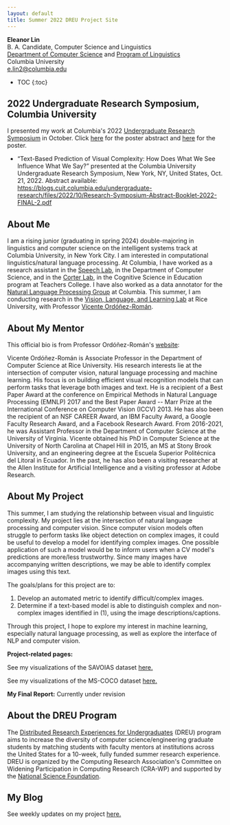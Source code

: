 ```yaml
---
layout: default
title: Summer 2022 DREU Project Site
---
```



**Eleanor Lin**  
B. A. Candidate, Computer Science and Linguistics  
[Department of Computer Science](https://www.cs.columbia.edu/) and [Program of Linguistics](https://slavic.columbia.edu/content/linguistics)  
Columbia University  
e.lin2@columbia.edu

* TOC
{:toc}

## 2022 Undergraduate Research Symposium, Columbia University

I presented my work at Columbia's 2022 [Undergraduate Research Symposium](https://urf.columbia.edu/urf/research/Ugrad-symposium) in October. Click [here](files/abstract_visual_complexity_lin_2022.pdf) for the poster abstract and [here](files/poster_visual_complexity_lin_2022.pdf) for the poster.

- “Text-Based Prediction of Visual Complexity: How Does What We See Influence What We Say?” presented at the Columbia University Undergraduate Research Symposium, New York, NY, United States, Oct. 21, 2022. Abstract available: https://blogs.cuit.columbia.edu/undergraduate-research/files/2022/10/Research-Symposium-Abstract-Booklet-2022-FINAL-2.pdf

## About Me

I am a rising junior (graduating in spring 2024) double-majoring in linguistics and computer science on the intelligent
systems track at Columbia University, in New York City. I am interested in computational linguistics/natural language processing. 
At Columbia, I have worked as a research assistant in the [Speech Lab](https://www.cs.columbia.edu/areas/speech/), 
in the Department of Computer Science, and in the [Corter Lab](https://www.tc.columbia.edu/faculty/jec34/), in the 
Cognitive Science in Education program at Teachers College. I have also worked as a data annotator for the [Natural 
Language Processing Group](https://www.cs.columbia.edu/areas/speech/) at Columbia. This summer, I am conducting research 
in the [Vision, Language, and Learning Lab](https://www.vislang.ai/) at Rice University, with Professor [Vicente 
Ordóñez-Román](https://www.cs.rice.edu/~vo9/).

## About My Mentor

This official bio is from Professor Ordóñez-Román's [website](https://www.cs.rice.edu/~vo9/):

Vicente Ordóñez-Román is Associate Professor in the Department of Computer Science at Rice University. His research interests lie at the intersection of computer vision, natural language processing and machine learning. His focus is on building efficient visual recognition models that can perform tasks that leverage both images and text. He is a recipient of a Best Paper Award at the conference on Empirical Methods in Natural Language Processing (EMNLP) 2017 and the Best Paper Award -- Marr Prize at the International Conference on Computer Vision (ICCV) 2013. He has also been the recipient of an NSF CAREER Award, an IBM Faculty Award, a Google Faculty Research Award, and a Facebook Research Award. From 2016-2021, he was Assistant Professor in the Department of Computer Science at the University of Virginia. Vicente obtained his PhD in Computer Science at the University of North Carolina at Chapel Hill in 2015, an MS at Stony Brook University, and an engineering degree at the Escuela Superior Politécnica del Litoral in Ecuador. In the past, he has also been a visiting researcher at the Allen Institute for Artificial Intelligence and a visiting professor at Adobe Research.

## About My Project

This summer, I am studying the relationship between visual and linguistic complexity. 
My project lies at the intersection of natural language processing and computer vision. 
Since computer vision models often struggle to perform tasks like object detection on complex images, it could be useful 
to develop a model for identifying complex images. One possible application of such a model 
would be to inform users when a CV model's predictions are more/less trustworthy. Since many images 
have accompanying written descriptions, we may be able to identify complex images using this text.

The goals/plans for this project are to:
1. Develop an automated metric to identify difficult/complex images.
2. Determine if a text-based model is able to distinguish complex and non-complex images identified in (1), 
using the image descriptions/captions.

Through this project, I hope to explore my interest in machine learning, especially natural language processing, 
as well as explore the interface of NLP and computer vision.

**Project-related pages:**

See my visualizations of the SAVOIAS dataset [here.](https://emlinking.github.io/savoias/)

See my visualizations of the MS-COCO dataset [here.](https://emlinking.github.io/coco/)

**My Final Report:** Currently under revision

## About the DREU Program

The [Distributed Research Experiences for Undergraduates](https://cra.org/cra-wp/dreu/) (DREU) program aims to increase the diversity of computer science/engineering graduate students by matching students with faculty mentors at institutions across the United States for a 10-week, fully funded summer research experience. DREU is organized by the Computing Research Association's Committee on Widening Participation in Computing Research (CRA-WP) and supported by the [National Science Foundation](https://www.nsf.gov/funding/pgm_summ.jsp?pims_id=503593).

## My Blog

See weekly updates on my project [here.](blog.html)


